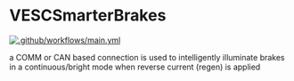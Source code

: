 # VESCSmarterBrakes
[![.github/workflows/main.yml](https://github.com/readysetawesome/VESCSmarterBrakes/actions/workflows/main.yml/badge.svg)](https://github.com/readysetawesome/VESCSmarterBrakes/actions/workflows/main.yml)

a COMM or CAN based connection is used to intelligently illuminate brakes in a continuous/bright mode when reverse current (regen) is applied
